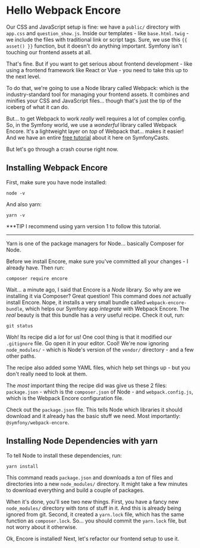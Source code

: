 # Hello Webpack Encore

Our CSS and JavaScript setup is fine: we have a `public/` directory with
`app.css` and `question_show.js`. Inside our templates - like `base.html.twig` -
we include the files with traditional link or script tags. Sure, we use this
`{{ asset() }}` function, but it doesn't do anything important. Symfony isn't
touching our frontend assets at all.

That's fine. But if you want to get serious about frontend development - like
using a frontend framework like React or Vue - you need to take this up to the
next level.

To do that, we're going to use a Node library called Webpack: which is the
industry-standard tool for managing your frontend assets. It combines
and minifies your CSS and JavaScript files... though that's just the tip of the
iceberg of what it can do.

But... to get Webpack to work *really* well requires a lot of complex config.
So, in the Symfony world, we use a *wonderful* library called Webpack Encore.
It's a lightweight layer on *top* of Webpack that... makes it easier! And we
have an entire [free tutorial](https://symfonycasts.com/screencast/webpack-encore)
about it here on SymfonyCasts.

But let's go through a crash course right now.

## Installing Webpack Encore

First, make sure you have node installed:

```terminal-silent
node -v
```

And also yarn:

```terminal-silent
yarn -v
```

***TIP
I recommend using yarn version 1 to follow this tutorial.
***

Yarn is one of the package managers for Node... basically Composer for Node.

Before we install Encore, make sure you've committed all your changes - I already
have. Then run:

```terminal
composer require encore
```

Wait... a minute ago, I said that Encore is a *Node* library. So why are we
installing it via Composer? Great question! This command does *not* actually
install Encore. Nope, it installs a very small bundle called
`webpack-encore-bundle`, which helps our Symfony app *integrate* with
Webpack Encore. The *real* beauty is that this bundle has a *very* useful recipe.
Check it out, run:

```terminal
git status
```

Woh! Its recipe did a *lot* for us! One cool thing is that it modified our
`.gitignore` file. Go open it in your editor. Cool! We're now ignoring
`node_modules/` - which is Node's version of the `vendor/` directory - and a
few other paths.

The recipe also added some YAML files, which help set things up - but you don't
really need to look at them.

The *most* important thing the recipe did was give us these 2 files: `package.json` -
which is the `composer.json` of Node - and `webpack.config.js`, which is the Webpack
Encore configuration file.

Check out the `package.json` file. This tells Node which libraries it should
download and it already has the basic stuff we need. Most importantly:
`@symfony/webpack-encore`.

## Installing Node Dependencies with yarn

To tell Node to install these dependencies, run:

```terminal
yarn install
```

This command reads `package.json` and downloads a *ton* of files and directories into
a new `node_modules/` directory. It might take a few minutes to download everything
and build a couple of packages.

When it's done, you'll see two new things. First, you have a fancy new
`node_modules/` directory with *tons* of stuff in it. And this is already being
ignored from git. Second, it created a `yarn.lock` file, which has the same function
as `composer.lock`. So... you should commit the `yarn.lock` file, but not
worry about it otherwise.

Ok, Encore is installed! Next, let's refactor our frontend setup to use it.
